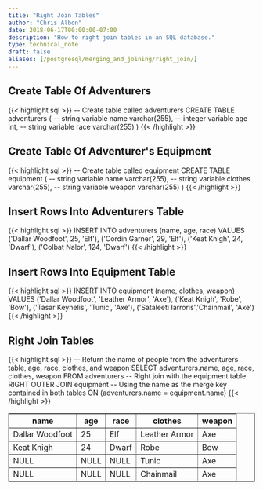 ```yaml
---
title: "Right Join Tables"
author: "Chris Albon"
date: 2018-06-17T00:00:00-07:00
description: "How to right join tables in an SQL database."
type: technical_note
draft: false
aliases: [/postgresql/merging_and_joining/right_join/]
---
```


## Create Table Of Adventurers

{{< highlight sql >}}
-- Create table called adventurers
CREATE TABLE adventurers (
    -- string variable
    name varchar(255),
    -- integer variable
    age int,
    -- string variable
    race varchar(255)
)
{{< /highlight >}}

## Create Table Of Adventurer's Equipment

{{< highlight sql >}}
-- Create table called equipment
CREATE TABLE equipment (
    -- string variable
    name varchar(255),
    -- string variable
    clothes varchar(255),
    -- string variable
    weapon varchar(255)
)
{{< /highlight >}}

## Insert Rows Into Adventurers Table

{{< highlight sql >}}
INSERT INTO adventurers (name, age, race)
VALUES ('Dallar Woodfoot', 25, 'Elf'),
       ('Cordin Garner', 29, 'Elf'),
       ('Keat Knigh', 24, 'Dwarf'),
       ('Colbat Nalor', 124, 'Dwarf')
{{< /highlight >}}

## Insert Rows Into Equipment Table
{{< highlight sql >}}
INSERT INTO equipment (name, clothes, weapon)
VALUES ('Dallar Woodfoot', 'Leather Armor', 'Axe'),
       ('Keat Knigh', 'Robe', 'Bow'),
       ('Tasar Keynelis', 'Tunic', 'Axe'),
       ('Sataleeti Iarroris','Chainmail', 'Axe')
{{< /highlight >}}

## Right Join Tables

{{< highlight sql >}}
-- Return the name of people from the adventurers table, age, race, clothes, and weapon
SELECT adventurers.name, age, race, clothes, weapon FROM adventurers
-- Right join with the equipment table
RIGHT OUTER JOIN equipment
    -- Using the name as the merge key contained in both tables
    ON (adventurers.name = equipment.name)
{{< /highlight >}}
<table border="1" style="border-collapse:collapse">
<tr><th>name</th><th>age</th><th>race</th><th>clothes</th><th>weapon</th></tr>
<tr><td>Dallar Woodfoot</td><td>25</td><td>Elf</td><td>Leather Armor</td><td>Axe</td></tr>
<tr><td>Keat Knigh</td><td>24</td><td>Dwarf</td><td>Robe</td><td>Bow</td></tr>
<tr><td>NULL</td><td>NULL</td><td>NULL</td><td>Tunic</td><td>Axe</td></tr>
<tr><td>NULL</td><td>NULL</td><td>NULL</td><td>Chainmail</td><td>Axe</td></tr></table>